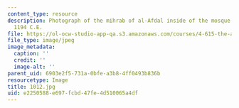 ```yaml
---
content_type: resource
description: Photograph of the mihrab of al-Afdal inside of the mosque Ibn-Tulun dated
  1194 C.E.
file: https://ol-ocw-studio-app-qa.s3.amazonaws.com/courses/4-615-the-architecture-of-cairo-spring-2002/e2250588e697fcbd47fe4d510065a4df_1012.jpg
file_type: image/jpeg
image_metadata:
  caption: ''
  credit: ''
  image-alt: ''
parent_uid: 6903e2f5-731a-0bfe-a3b8-4ff0493b836b
resourcetype: Image
title: 1012.jpg
uid: e2250588-e697-fcbd-47fe-4d510065a4df
---
```

